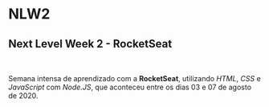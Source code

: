 # NLW2

## Next Level Week 2 - RocketSeat

<br>

Semana intensa de aprendizado com a **RocketSeat**, utilizando *HTML*, *CSS* e *JavaScript* com *Node.JS*, que aconteceu entre os dias 03 e 07 de agosto de 2020.
